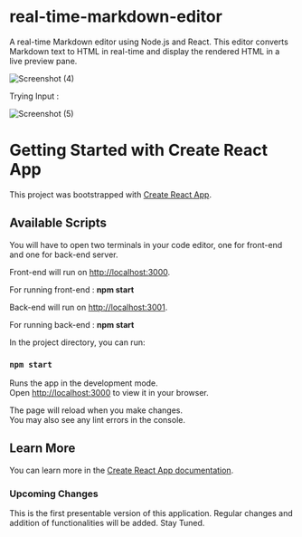 # real-time-markdown-editor
A real-time Markdown editor using Node.js and React. This editor converts Markdown text to HTML in real-time and display the rendered HTML in a live preview pane.

![Screenshot (4)](https://github.com/Harshit10bisht/real-time-markdown-editor/assets/54449818/1bea31d2-141d-418f-b5f6-41d0edaaf7d9)

Trying Input :

![Screenshot (5)](https://github.com/Harshit10bisht/real-time-markdown-editor/assets/54449818/d959bd28-563f-4f06-909f-fa72311dc7a4)


# Getting Started with Create React App

This project was bootstrapped with [Create React App](https://github.com/facebook/create-react-app).

## Available Scripts

You will have to open two terminals in your code editor, one for front-end and one for back-end server.

Front-end will run on [http://localhost:3000](http://localhost:3000).

For running front-end : **npm start**

Back-end will run on [http://localhost:3001](http://localhost:3001).

For running back-end : **npm start**

In the project directory, you can run:

### `npm start`

Runs the app in the development mode.\
Open [http://localhost:3000](http://localhost:3000) to view it in your browser.

The page will reload when you make changes.\
You may also see any lint errors in the console.

## Learn More

You can learn more in the [Create React App documentation](https://facebook.github.io/create-react-app/docs/getting-started).

### Upcoming Changes

This is the first presentable version of this application. Regular changes and addition of functionalities will be added.
Stay Tuned.
